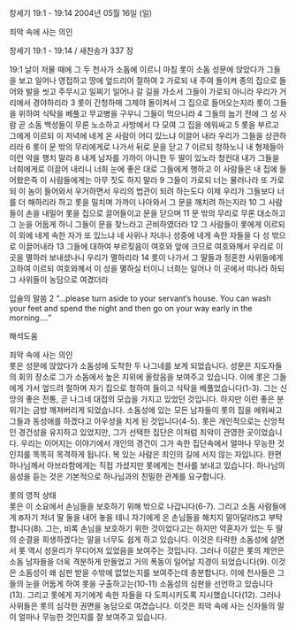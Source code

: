 창세기 19:1 - 19:14 
2004년 05월 16일 (일)

죄악 속에 사는 의인



창세기 19:1 - 19:14 / 새찬송가 337 장


19:1 날이 저물 때에 그 두 천사가 소돔에 이르니 마침 롯이 소돔 성문에 앉았다가 그들을 보고 일어나 영접하고 땅에 엎드리어 절하여 2 가로되 내 주여 돌이켜 종의 집으로 들어와 발을 씻고 주무시고 일찌기 일어나 갈 길을 가소서 그들이 가로되 아니라 우리가 거리에서 경야하리라 3 롯이 간청하매 그제야 돌이켜서 그 집으로 들어오는지라 롯이 그들을 위하여 식탁을 베풀고 무교병을 구우니 그들이 먹으니라 4 그들의 눕기 전에 그 성 사람 곧 소돔 백성들이 무론 노소하고 사방에서 다 모여 그 집을 에워싸고 5 롯을 부르고 그에게 이르되 이 저녁에 네게 온 사람이 어디 있느냐 이끌어 내라 우리가 그들을 상관하리라 6 롯이 문 밖의 무리에게로 나가서 뒤로 문을 닫고 7 이르되 청하노니 내 형제들아 이런 악을 행치 말라 8 내게 남자를 가까이 아니한 두 딸이 있노라 청컨대 내가 그들을 너희에게로 이끌어 내리니 너희 눈에 좋은 대로 그들에게 행하고 이 사람들은 내 집에 들어왔은즉 이 사람들에게는 아무 짓도 하지 말라 9 그들이 가로되 너는 물러나라 또 가로되 이 놈이 들어와서 우거하면서 우리의 법관이 되려 하는도다 이제 우리가 그들보다 너를 더 해하리라 하고 롯을 밀치며 가까이 나아와서 그 문을 깨치려 하는지라 10 그 사람들이 손을 내밀어 롯을 집으로 끌어들이고 문을 닫으며 11 문 밖의 무리로 무론 대소하고 그 눈을 어둡게 하니 그들이 문을 찾느라고 곤비하였더라 12 그 사람들이 롯에게 이르되 이 외에 네게 속한 자가 또 있느냐 네 사위나 자녀나 성중에 네게 속한 자들을 다 성 밖으로 이끌어내라 13 그들에 대하여 부르짖음이 여호와 앞에 크므로 여호와께서 우리로 이 곳을 멸하러 보내셨나니 우리가 멸하리라 14 롯이 나가서 그 딸들과 정혼한 사위들에게 고하여 이르되 여호와께서 이 성을 멸하실 터이니 너희는 일어나 이 곳에서 떠나라 하되 그 사위들이 농담으로 여겼더라 

입술의 말씀 
2 “…please turn aside to your servant’s house. You can wash your feet and spend the night and then go on your way early in the morning….”

해석도움





죄악 속에 사는 의인  
롯은 성문에 앉았다가 소돔성에 도착한 두 나그네를 보게 되었습니다. 성문은 지도자들의 회의 장소로 그가 소돔에서 높은 지위에 올랐음을 보여주고 있습니다. 이에 롯은 그들에게 가서 엎드려 절하며 자기 집으로 청하여 들이고 식탁을 베풀었습니다(1-3). 그는 신앙의 좋은 전통, 곧 나그네 대접의 모습을 가지고 있었던 것입니다. 하지만 이런 좋은 분위기는 금방 깨져버리게 되었습니다. 소돔성에 있는 모든 남자들이 롯의 집을 에워싸고 그들과 동성애를 하겠다고 아우성을 치게 된 것입니다(4-5). 롯은 개인적으로는 신앙적인 경건성을 유지하고 있었지만, 그가 선택한 집단은 이처럼 죄악이 관영한 곳이었습니다. 우리는 이어지는 이야기에서 개인의 경건이 그가 속한 집단속에서 얼마나 무능한 것인지를 똑똑히 목격하게 됩니다. 복 있는 사람은 죄인의 길에 서지 않는 자입니다. 한편 하나님께서 아브라함에게는 직접 가셨지만 롯에게는 천사를 보내고 있습니다. 하나님의 음성을 듣는 것은 기본적으로 하나님과의 친밀한 관계를 요구합니다. 

롯의 영적 상태  
롯은 이 소요에서 손님들을 보호하기 위해 밖으로 나갑니다(6-7). 그리고 소돔 사람들에게 ꡐ자기 처녀 딸 둘을 내어 놓을 테니 자기에게 온 손님들을 해치지 말아달라ꡑ고 부탁합니다(8). 그는, 비록 손님을 보호하기 위한 것이었다고는 하지만 약혼자가 있는 두 딸의 순결을 희생하겠다는 말을 너무도 쉽게 하고 있습니다. 이것은 타락한 소돔성에 살면서 롯 역시 성윤리가 무디어져 있었음을 보여주는 것입니다. 그러나 이같은 롯의 제안은 소돔 남자들을 더욱 격분하게 만들었고 거의 폭동이 일어날 지경이 되었습니다(9). 이것은 소돔성이 왜 심판 받을 수밖에 없었는지를 보여주는데 충분합니다. 이에 천사들은 그들의 눈을 어둡게 하여 롯을 구출하고는(10-11) 소돔성의 심판을 선언하고 있습니다(13). 그리고 롯에게 자기에게 속한 자들을 다 도피시키도록 지시했습니다(12). 그러나 사위들은 롯의 심각한 권면을 농담으로 여겼습니다. 이것은 죄악 속에 사는 신자들의 말이 얼마나 무능한 것인지를 잘 보여주고 있습니다.